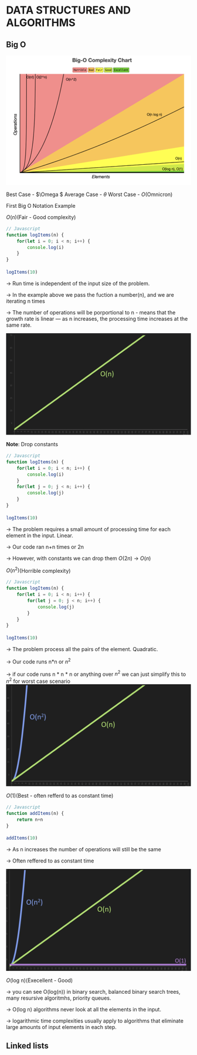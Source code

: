 # DATA STRUCTURES AND ALGORITHMS

## Big O
![Big O Complexity Chart](bigOgraph.png)

   Best Case - $\Omega $
   Average Case - $\theta$
   Worst Case - $O$(Omnicron)

<!-- $$ Log(O(n))$$ -->
First Big O Notation Example

$O(n)$(Fair - Good complexity)
```js
// Javascript
function logItems(n) {
    for(let i = 0; i < n; i++) {
        console.log(i)
    }
}

logItems(10)
```
-> Run time is independent of the input size of the problem.

-> In the example above we pass the fuction a number(n), and we are iterating n times

-> The number of operations will be porportional to n - means that the growth rate is linear — as n increases, the processing time increases at the same rate.
 
![O(n)](o(n).png)

**Note**: Drop constants 
```js
// Javascript
function logItems(n) {
    for(let i = 0; i < n; i++) {
        console.log(i)
    }
    for(let j = 0; j < n; i++) {
        console.log(j)
    }
}

logItems(10)
```
-> The problem requires a small amount of processing time for each element in the input. Linear.

-> Our code ran n+n times or 2n

-> However, with constants we can drop them $O(2n)$ -> $O(n)$

$O(n^2)$(Horrible complexity)
```js
// Javascript
function logItems(n) {
    for(let i = 0; i < n; i++) {
        for(let j = 0; j < n; i++) {
            console.log(j)
        }
    }
}

logItems(10)
```
-> The problem process all the pairs of the element. Quadratic.

-> Our code runs n*n or $n^2$

-> if our code runs n * n * n or anything over $n^2$ we can just simplify this to $n^2$ for worst case scenario
![O(n)](oofn2.png)

$O(1)$(Best - often refferd to as constant time)
```js
// Javascript
function addItems(n) {
    return n+n
}

addItems(10)
```
-> As n increases the number of operations will still be the same

-> Often reffered to as constant time

![O(n)](o(1).png)

$O($log n$)$(Execellent - Good)

-> you can see O(log(n)) in binary search, balanced binary search trees, many resursive algoritmhs, priority queues.

-> O(log n) algorithms never look at all the elements in the input. 

-> logarithmic time complexities usually apply to algorithms that eliminate large amounts of input elements in each step.
## Linked lists 

